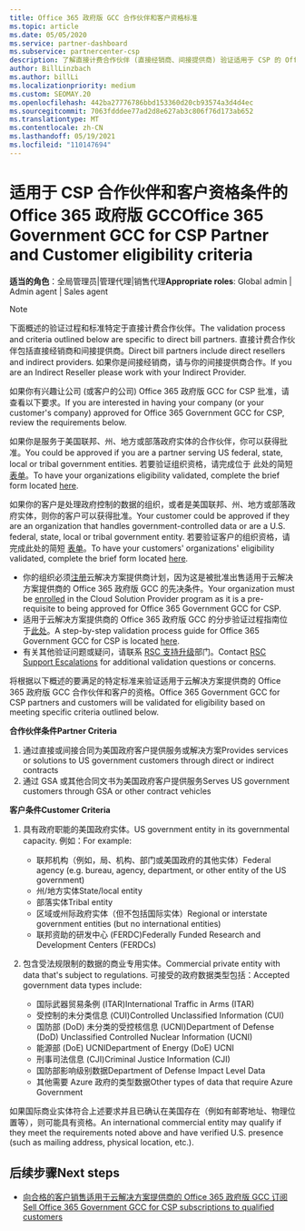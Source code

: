 ```yaml
---
title: Office 365 政府版 GCC 合作伙伴和客户资格标准
ms.topic: article
ms.date: 05/05/2020
ms.service: partner-dashboard
ms.subservice: partnercenter-csp
description: 了解直接计费合作伙伴 (直接经销商、间接提供商) 验证适用于 CSP 的 Office 365 政府版 GCC 的合作伙伴和客户的步骤。
author: BillLinzbach
ms.author: billLi
ms.localizationpriority: medium
ms.custom: SEOMAY.20
ms.openlocfilehash: 442ba27776786bbd153360d20cb93574a3d4d4ec
ms.sourcegitcommit: 7063fdddee77ad2d8e627ab3c806f76d173ab652
ms.translationtype: MT
ms.contentlocale: zh-CN
ms.lasthandoff: 05/19/2021
ms.locfileid: "110147694"
---
```

# <a name="office-365-government-gcc-for-csp-partner-and-customer-eligibility-criteria"></a><span data-ttu-id="49e7c-103">适用于 CSP 合作伙伴和客户资格条件的 Office 365 政府版 GCC</span><span class="sxs-lookup"><span data-stu-id="49e7c-103">Office 365 Government GCC for CSP Partner and Customer eligibility criteria</span></span> 

<span data-ttu-id="49e7c-104">**适当的角色**：全局管理员|管理代理|销售代理</span><span class="sxs-lookup"><span data-stu-id="49e7c-104">**Appropriate roles**: Global admin | Admin agent | Sales agent</span></span>

>[!NOTE]
><span data-ttu-id="49e7c-105">下面概述的验证过程和标准特定于直接计费合作伙伴。</span><span class="sxs-lookup"><span data-stu-id="49e7c-105">The validation process and criteria outlined below are specific to direct bill partners.</span></span> <span data-ttu-id="49e7c-106">直接计费合作伙伴包括直接经销商和间接提供商。</span><span class="sxs-lookup"><span data-stu-id="49e7c-106">Direct bill partners include direct resellers and indirect providers.</span></span>  <span data-ttu-id="49e7c-107">如果你是间接经销商，请与你的间接提供商合作。</span><span class="sxs-lookup"><span data-stu-id="49e7c-107">If you are an Indirect Reseller please work with your Indirect Provider.</span></span>

<span data-ttu-id="49e7c-108">如果你有兴趣让公司 (或客户的公司) Office 365 政府版 GCC for CSP 批准，请查看以下要求。</span><span class="sxs-lookup"><span data-stu-id="49e7c-108">If you are interested in having your company (or your customer's company) approved for Office 365 Government GCC for CSP, review the requirements below.</span></span>

<span data-ttu-id="49e7c-109">如果你是服务于美国联邦、州、地方或部落政府实体的合作伙伴，你可以获得批准。</span><span class="sxs-lookup"><span data-stu-id="49e7c-109">You could be approved if you are a partner serving US federal, state, local or tribal government entities.</span></span> <span data-ttu-id="49e7c-110">若要验证组织资格，请完成位于 此处的简短 [表单](https://products.office.com/government/eligibility-validation?ReqType=CSPPartner)。</span><span class="sxs-lookup"><span data-stu-id="49e7c-110">To have your organizations eligibility validated, complete the brief form located [here](https://products.office.com/government/eligibility-validation?ReqType=CSPPartner).</span></span>

<span data-ttu-id="49e7c-111">如果你的客户是处理政府控制的数据的组织，或者是美国联邦、州、地方或部落政府实体，则你的客户可以获得批准。</span><span class="sxs-lookup"><span data-stu-id="49e7c-111">Your customer could be approved if they are an organization that handles government-controlled data or are a U.S. federal, state, local or tribal government entity.</span></span> <span data-ttu-id="49e7c-112">若要验证客户的组织资格，请完成此处的简短 [表单](https://products.office.com/government/eligibility-validation?ReqType=CSPCustomer)。</span><span class="sxs-lookup"><span data-stu-id="49e7c-112">To have your customers' organizations' eligibility validated, complete the brief form located [here](https://products.office.com/government/eligibility-validation?ReqType=CSPCustomer).</span></span> 

-   <span data-ttu-id="49e7c-113">你的组织必须[注册](https://partnercenter.microsoft.com/partner/cloud-solution-provider)云解决方案提供商计划，因为这是被批准出售适用于云解决方案提供商的 Office 365 政府版 GCC 的先决条件。</span><span class="sxs-lookup"><span data-stu-id="49e7c-113">Your organization must be [enrolled](https://partnercenter.microsoft.com/partner/cloud-solution-provider) in the Cloud Solution Provider program as it is a pre-requisite to being approved for Office 365 Government GCC for CSP.</span></span>
-   <span data-ttu-id="49e7c-114">适用于云解决方案提供商的 Office 365 政府版 GCC 的分步验证过程指南位于[此处](https://go.microsoft.com/fwlink/?linkid=2007323)。</span><span class="sxs-lookup"><span data-stu-id="49e7c-114">A step-by-step validation process guide for Office 365 Government GCC for CSP is located [here](https://go.microsoft.com/fwlink/?linkid=2007323).</span></span>
-   <span data-ttu-id="49e7c-115">有关其他验证问题或疑问，请联系 [RSC 支持升级](mailto:usgcce@microsoft.com)部门。</span><span class="sxs-lookup"><span data-stu-id="49e7c-115">Contact [RSC Support Escalations](mailto:usgcce@microsoft.com) for additional validation questions or concerns.</span></span>

<span data-ttu-id="49e7c-116">将根据以下概述的要满足的特定标准来验证适用于云解决方案提供商的 Office 365 政府版 GCC 合作伙伴和客户的资格。</span><span class="sxs-lookup"><span data-stu-id="49e7c-116">Office 365 Government GCC for CSP partners and customers will be validated for eligibility based on meeting specific criteria outlined below.</span></span>

<span data-ttu-id="49e7c-117">**合作伙伴条件**</span><span class="sxs-lookup"><span data-stu-id="49e7c-117">**Partner Criteria**</span></span>
1.  <span data-ttu-id="49e7c-118">通过直接或间接合同为美国政府客户提供服务或解决方案</span><span class="sxs-lookup"><span data-stu-id="49e7c-118">Provides services or solutions to US government customers through direct or indirect contracts</span></span>
2.  <span data-ttu-id="49e7c-119">通过 GSA 或其他合同文书为美国政府客户提供服务</span><span class="sxs-lookup"><span data-stu-id="49e7c-119">Serves US government customers through GSA or other contract vehicles</span></span>

<span data-ttu-id="49e7c-120">**客户条件**</span><span class="sxs-lookup"><span data-stu-id="49e7c-120">**Customer Criteria**</span></span>
1.  <span data-ttu-id="49e7c-121">具有政府职能的美国政府实体。</span><span class="sxs-lookup"><span data-stu-id="49e7c-121">US government entity in its governmental capacity.</span></span> <span data-ttu-id="49e7c-122">例如：</span><span class="sxs-lookup"><span data-stu-id="49e7c-122">For example:</span></span>
 
    -  <span data-ttu-id="49e7c-123">联邦机构（例如，局、机构、部门或美国政府的其他实体）</span><span class="sxs-lookup"><span data-stu-id="49e7c-123">Federal agency (e.g. bureau, agency, department, or other entity of the US government)</span></span>
    -   <span data-ttu-id="49e7c-124">州/地方实体</span><span class="sxs-lookup"><span data-stu-id="49e7c-124">State/local entity</span></span> 
    -   <span data-ttu-id="49e7c-125">部落实体</span><span class="sxs-lookup"><span data-stu-id="49e7c-125">Tribal entity</span></span>
    -   <span data-ttu-id="49e7c-126">区域或州际政府实体（但不包括国际实体）</span><span class="sxs-lookup"><span data-stu-id="49e7c-126">Regional or interstate government entities (but no international entities)</span></span>
    -   <span data-ttu-id="49e7c-127">联邦资助的研发中心 (FERDC)</span><span class="sxs-lookup"><span data-stu-id="49e7c-127">Federally Funded Research and Development Centers (FERDCs)</span></span>

2.  <span data-ttu-id="49e7c-128">包含受法规限制的数据的商业专用实体。</span><span class="sxs-lookup"><span data-stu-id="49e7c-128">Commercial private entity with data that's subject to regulations.</span></span> <span data-ttu-id="49e7c-129">可接受的政府数据类型包括：</span><span class="sxs-lookup"><span data-stu-id="49e7c-129">Accepted government data types include:</span></span> 
    -   <span data-ttu-id="49e7c-130">国际武器贸易条例 (ITAR)</span><span class="sxs-lookup"><span data-stu-id="49e7c-130">International Traffic in Arms (ITAR)</span></span>
    -   <span data-ttu-id="49e7c-131">受控制的未分类信息 (CUI)</span><span class="sxs-lookup"><span data-stu-id="49e7c-131">Controlled Unclassified Information (CUI)</span></span>
    -   <span data-ttu-id="49e7c-132">国防部 (DoD) 未分类的受控核信息 (UCNI)</span><span class="sxs-lookup"><span data-stu-id="49e7c-132">Department of Defense (DoD) Unclassified Controlled Nuclear Information (UCNI)</span></span>
    -   <span data-ttu-id="49e7c-133">能源部 (DoE) UCNI</span><span class="sxs-lookup"><span data-stu-id="49e7c-133">Department of Energy (DoE) UCNI</span></span>
    -   <span data-ttu-id="49e7c-134">刑事司法信息 (CJI)</span><span class="sxs-lookup"><span data-stu-id="49e7c-134">Criminal Justice Information (CJI)</span></span>
    -   <span data-ttu-id="49e7c-135">国防部影响级别数据</span><span class="sxs-lookup"><span data-stu-id="49e7c-135">Department of Defense Impact Level Data</span></span>
    -   <span data-ttu-id="49e7c-136">其他需要 Azure 政府的类型数据</span><span class="sxs-lookup"><span data-stu-id="49e7c-136">Other types of data that require Azure Government</span></span>

<span data-ttu-id="49e7c-137">如果国际商业实体符合上述要求并且已确认在美国存在（例如有邮寄地址、物理位置等），则可能具有资格。</span><span class="sxs-lookup"><span data-stu-id="49e7c-137">An international commercial entity may qualify if they meet the requirements noted above and have verified U.S. presence (such as mailing address, physical location, etc.).</span></span>

## <a name="next-steps"></a><span data-ttu-id="49e7c-138">后续步骤</span><span class="sxs-lookup"><span data-stu-id="49e7c-138">Next steps</span></span>

- [<span data-ttu-id="49e7c-139">向合格的客户销售适用于云解决方案提供商的 Office 365 政府版 GCC 订阅</span><span class="sxs-lookup"><span data-stu-id="49e7c-139">Sell Office 365 Government GCC for CSP subscriptions to qualified customers</span></span>](csp-gcc-overview.md)